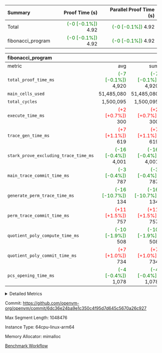| Summary | Proof Time (s) | Parallel Proof Time (s) |
|:---|---:|---:|
| Total | <span style='color: green'>(-0 [-0.1%])</span> 4.92 | <span style='color: green'>(-0 [-0.1%])</span> 4.92 |
| fibonacci_program | <span style='color: green'>(-0 [-0.1%])</span> 4.92 | <span style='color: green'>(-0 [-0.1%])</span> 4.92 |


| fibonacci_program |||||
|:---|---:|---:|---:|---:|
|metric|avg|sum|max|min|
| `total_proof_time_ms ` | <span style='color: green'>(-7 [-0.1%])</span> 4,920 | <span style='color: green'>(-7 [-0.1%])</span> 4,920 | <span style='color: green'>(-7 [-0.1%])</span> 4,920 | <span style='color: green'>(-7 [-0.1%])</span> 4,920 |
| `main_cells_used     ` |  51,485,080 |  51,485,080 |  51,485,080 |  51,485,080 |
| `total_cycles        ` |  1,500,095 |  1,500,095 |  1,500,095 |  1,500,095 |
| `execute_time_ms     ` | <span style='color: red'>(+2 [+0.7%])</span> 300 | <span style='color: red'>(+2 [+0.7%])</span> 300 | <span style='color: red'>(+2 [+0.7%])</span> 300 | <span style='color: red'>(+2 [+0.7%])</span> 300 |
| `trace_gen_time_ms   ` | <span style='color: red'>(+7 [+1.1%])</span> 619 | <span style='color: red'>(+7 [+1.1%])</span> 619 | <span style='color: red'>(+7 [+1.1%])</span> 619 | <span style='color: red'>(+7 [+1.1%])</span> 619 |
| `stark_prove_excluding_trace_time_ms` | <span style='color: green'>(-16 [-0.4%])</span> 4,001 | <span style='color: green'>(-16 [-0.4%])</span> 4,001 | <span style='color: green'>(-16 [-0.4%])</span> 4,001 | <span style='color: green'>(-16 [-0.4%])</span> 4,001 |
| `main_trace_commit_time_ms` | <span style='color: green'>(-3 [-0.4%])</span> 787 | <span style='color: green'>(-3 [-0.4%])</span> 787 | <span style='color: green'>(-3 [-0.4%])</span> 787 | <span style='color: green'>(-3 [-0.4%])</span> 787 |
| `generate_perm_trace_time_ms` | <span style='color: green'>(-16 [-10.7%])</span> 134 | <span style='color: green'>(-16 [-10.7%])</span> 134 | <span style='color: green'>(-16 [-10.7%])</span> 134 | <span style='color: green'>(-16 [-10.7%])</span> 134 |
| `perm_trace_commit_time_ms` | <span style='color: red'>(+11 [+1.5%])</span> 757 | <span style='color: red'>(+11 [+1.5%])</span> 757 | <span style='color: red'>(+11 [+1.5%])</span> 757 | <span style='color: red'>(+11 [+1.5%])</span> 757 |
| `quotient_poly_compute_time_ms` | <span style='color: green'>(-10 [-1.9%])</span> 508 | <span style='color: green'>(-10 [-1.9%])</span> 508 | <span style='color: green'>(-10 [-1.9%])</span> 508 | <span style='color: green'>(-10 [-1.9%])</span> 508 |
| `quotient_poly_commit_time_ms` | <span style='color: red'>(+7 [+1.0%])</span> 734 | <span style='color: red'>(+7 [+1.0%])</span> 734 | <span style='color: red'>(+7 [+1.0%])</span> 734 | <span style='color: red'>(+7 [+1.0%])</span> 734 |
| `pcs_opening_time_ms ` | <span style='color: green'>(-4 [-0.4%])</span> 1,078 | <span style='color: green'>(-4 [-0.4%])</span> 1,078 | <span style='color: green'>(-4 [-0.4%])</span> 1,078 | <span style='color: green'>(-4 [-0.4%])</span> 1,078 |



<details>
<summary>Detailed Metrics</summary>

| group | num_segments | keygen_time_ms | commit_exe_time_ms |
| --- | --- | --- | --- |
| fibonacci_program | 1 | 396 | 5 | 

| group | air_name | quotient_deg | interactions | constraints |
| --- | --- | --- | --- | --- |
| fibonacci_program | AccessAdapterAir<16> | 4 | 5 | 11 | 
| fibonacci_program | AccessAdapterAir<2> | 4 | 5 | 11 | 
| fibonacci_program | AccessAdapterAir<32> | 4 | 5 | 11 | 
| fibonacci_program | AccessAdapterAir<4> | 4 | 5 | 11 | 
| fibonacci_program | AccessAdapterAir<64> | 4 | 5 | 11 | 
| fibonacci_program | AccessAdapterAir<8> | 4 | 5 | 11 | 
| fibonacci_program | BitwiseOperationLookupAir<8> | 2 | 2 | 4 | 
| fibonacci_program | MemoryMerkleAir<8> | 4 | 4 | 38 | 
| fibonacci_program | PersistentBoundaryAir<8> | 4 | 3 | 5 | 
| fibonacci_program | PhantomAir | 4 | 3 | 4 | 
| fibonacci_program | Poseidon2PeripheryAir<BabyBearParameters>, 1> | 2 | 1 | 286 | 
| fibonacci_program | ProgramAir | 1 | 1 | 4 | 
| fibonacci_program | RangeTupleCheckerAir<2> | 1 | 1 | 4 | 
| fibonacci_program | Rv32HintStoreAir | 4 | 19 | 21 | 
| fibonacci_program | VariableRangeCheckerAir | 1 | 1 | 4 | 
| fibonacci_program | VmAirWrapper<Rv32BaseAluAdapterAir, BaseAluCoreAir<4, 8> | 4 | 19 | 30 | 
| fibonacci_program | VmAirWrapper<Rv32BaseAluAdapterAir, LessThanCoreAir<4, 8> | 4 | 17 | 35 | 
| fibonacci_program | VmAirWrapper<Rv32BaseAluAdapterAir, ShiftCoreAir<4, 8> | 4 | 23 | 84 | 
| fibonacci_program | VmAirWrapper<Rv32BranchAdapterAir, BranchEqualCoreAir<4> | 4 | 11 | 17 | 
| fibonacci_program | VmAirWrapper<Rv32BranchAdapterAir, BranchLessThanCoreAir<4, 8> | 4 | 13 | 32 | 
| fibonacci_program | VmAirWrapper<Rv32CondRdWriteAdapterAir, Rv32JalLuiCoreAir> | 4 | 10 | 15 | 
| fibonacci_program | VmAirWrapper<Rv32JalrAdapterAir, Rv32JalrCoreAir> | 4 | 16 | 16 | 
| fibonacci_program | VmAirWrapper<Rv32LoadStoreAdapterAir, LoadSignExtendCoreAir<4, 8> | 4 | 18 | 21 | 
| fibonacci_program | VmAirWrapper<Rv32LoadStoreAdapterAir, LoadStoreCoreAir<4> | 4 | 17 | 27 | 
| fibonacci_program | VmAirWrapper<Rv32MultAdapterAir, DivRemCoreAir<4, 8> | 4 | 25 | 72 | 
| fibonacci_program | VmAirWrapper<Rv32MultAdapterAir, MulHCoreAir<4, 8> | 4 | 24 | 23 | 
| fibonacci_program | VmAirWrapper<Rv32MultAdapterAir, MultiplicationCoreAir<4, 8> | 4 | 19 | 13 | 
| fibonacci_program | VmAirWrapper<Rv32RdWriteAdapterAir, Rv32AuipcCoreAir> | 4 | 11 | 12 | 
| fibonacci_program | VmConnectorAir | 4 | 3 | 8 | 

| group | air_name | segment | rows | prep_cols | perm_cols | main_cols | cells |
| --- | --- | --- | --- | --- | --- | --- | --- |
| fibonacci_program | AccessAdapterAir<8> | 0 | 32 |  | 12 | 17 | 928 | 
| fibonacci_program | BitwiseOperationLookupAir<8> | 0 | 65,536 | 3 | 8 | 2 | 655,360 | 
| fibonacci_program | MemoryMerkleAir<8> | 0 | 256 |  | 12 | 32 | 11,264 | 
| fibonacci_program | PersistentBoundaryAir<8> | 0 | 32 |  | 8 | 20 | 896 | 
| fibonacci_program | PhantomAir | 0 | 2 |  | 8 | 6 | 28 | 
| fibonacci_program | Poseidon2PeripheryAir<BabyBearParameters>, 1> | 0 | 256 |  | 8 | 300 | 78,848 | 
| fibonacci_program | ProgramAir | 0 | 4,096 |  | 8 | 10 | 73,728 | 
| fibonacci_program | RangeTupleCheckerAir<2> | 0 | 524,288 | 2 | 8 | 1 | 4,718,592 | 
| fibonacci_program | Rv32HintStoreAir | 0 | 4 |  | 24 | 32 | 224 | 
| fibonacci_program | VariableRangeCheckerAir | 0 | 262,144 | 2 | 8 | 1 | 2,359,296 | 
| fibonacci_program | VmAirWrapper<Rv32BaseAluAdapterAir, BaseAluCoreAir<4, 8> | 0 | 1,048,576 |  | 28 | 36 | 67,108,864 | 
| fibonacci_program | VmAirWrapper<Rv32BaseAluAdapterAir, LessThanCoreAir<4, 8> | 0 | 524,288 |  | 24 | 37 | 31,981,568 | 
| fibonacci_program | VmAirWrapper<Rv32BranchAdapterAir, BranchEqualCoreAir<4> | 0 | 262,144 |  | 16 | 26 | 11,010,048 | 
| fibonacci_program | VmAirWrapper<Rv32BranchAdapterAir, BranchLessThanCoreAir<4, 8> | 0 | 4 |  | 20 | 32 | 208 | 
| fibonacci_program | VmAirWrapper<Rv32CondRdWriteAdapterAir, Rv32JalLuiCoreAir> | 0 | 131,072 |  | 16 | 18 | 4,456,448 | 
| fibonacci_program | VmAirWrapper<Rv32JalrAdapterAir, Rv32JalrCoreAir> | 0 | 16 |  | 20 | 28 | 768 | 
| fibonacci_program | VmAirWrapper<Rv32LoadStoreAdapterAir, LoadStoreCoreAir<4> | 0 | 16 |  | 28 | 40 | 1,088 | 
| fibonacci_program | VmAirWrapper<Rv32RdWriteAdapterAir, Rv32AuipcCoreAir> | 0 | 8 |  | 16 | 21 | 296 | 
| fibonacci_program | VmConnectorAir | 0 | 2 | 1 | 8 | 4 | 24 | 

| group | segment | trace_gen_time_ms | total_proof_time_ms | total_cycles | total_cells | stark_prove_excluding_trace_time_ms | quotient_poly_compute_time_ms | quotient_poly_commit_time_ms | perm_trace_commit_time_ms | pcs_opening_time_ms | main_trace_commit_time_ms | main_cells_used | generate_perm_trace_time_ms | execute_time_ms |
| --- | --- | --- | --- | --- | --- | --- | --- | --- | --- | --- | --- | --- | --- | --- |
| fibonacci_program | 0 | 619 | 4,920 | 1,500,095 | 122,458,476 | 4,001 | 508 | 734 | 757 | 1,078 | 787 | 51,485,080 | 134 | 300 | 

</details>


Commit: https://github.com/openvm-org/openvm/commit/6dc36e24ba9e1c350c4f95d7d645c5670a26c927

Max Segment Length: 1048476

Instance Type: 64cpu-linux-arm64

Memory Allocator: mimalloc

[Benchmark Workflow](https://github.com/openvm-org/openvm/actions/runs/13232264426)
